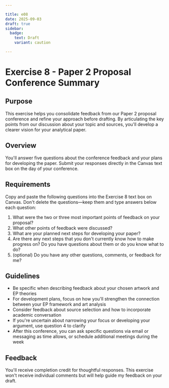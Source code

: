 ```yaml
---

title: e08
date: 2025-09-03
draft: true
sidebar:
  badge:
    text: Draft
    variant: caution

---
```

# Exercise 8 - Paper 2 Proposal Conference Summary

## Purpose
This exercise helps you consolidate feedback from our Paper 2 proposal conference and refine your approach before drafting. By articulating the key points from our discussion about your topic and sources, you'll develop a clearer vision for your analytical paper.

## Overview
You'll answer five questions about the conference feedback and your plans for developing the paper. Submit your responses directly in the Canvas text box on the day of your conference.

## Requirements
Copy and paste the following questions into the Exercise 8 text box on Canvas. Don't delete the questions—keep them and type answers below each question:

1. What were the two or three most important points of feedback on your proposal?
2. What other points of feedback were discussed?
3. What are your planned next steps for developing your paper?
4. Are there any next steps that you don't currently know how to make progress on? Do you have questions about them or do you know what to do?
5. (optional) Do you have any other questions, comments, or feedback for me?

## Guidelines
- Be specific when describing feedback about your chosen artwork and EP theories
- For development plans, focus on how you'll strengthen the connection between your EP framework and art analysis
- Consider feedback about source selection and how to incorporate academic conversation
- If you're uncertain about narrowing your focus or developing your argument, use question 4 to clarify
- After this conference, you can ask specific questions via email or messaging as time allows, or schedule additional meetings during the week

## Feedback
You'll receive completion credit for thoughtful responses. This exercise won't receive individual comments but will help guide my feedback on your draft.
